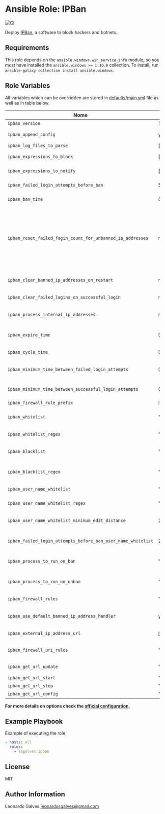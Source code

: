 Ansible Role: IPBan
===================

[![CI](https://github.com/lsgalves/ansible-role-ipban/actions/workflows/ci.yml/badge.svg)](https://github.com/lsgalves/ansible-role-ipban/actions/workflows/ci.yml)

Deploy [IPBan](https://github.com/DigitalRuby/IPBan), a software to block hackers and botnets.

Requirements
------------

This role depends on the `ansible.windows.win_service_info` module, so you must have installed the `ansible.windows >= 1.10.0` collection. To install, run `ansible-galaxy collection install ansible.windows`.

Role Variables
--------------

All variables which can be overridden are stored in [defaults/main.yml](https://github.com/cloudalchemy/ansible-role-ipban/blob/master/defaults/main.yml) file as well as in table below.

| Nome | Valor Padrão | Descrição |
| ---- | ------------ | --------- |
| `ipban_version` | 1.7.2 | IPBan version |
| `ipban_append_config` | yes | Whether to add or overwrite the default configuration |
| `ipban_log_files_to_parse` | [] | List of log files to check periodically |
| `ipban_expressions_to_block` | [] | Event viewer expression list to check for failed logins on Windows |
| `ipban_expressions_to_notify` | [] | Event viewer expression list to check for successful logins on Windows |
| `ipban_failed_login_attempts_before_ban` | 5 | How many failed logins before banning an ip address |
| `ipban_ban_time` | 01:00:00:00 | Time to ban an ip address in `DD:HH:MM:SS` format to ban forever |
| `ipban_reset_failed_fogin_count_for_unbanned_ip_addresses` | no | Ignored if only a single `ipban_ban_time` is specified. If this value is true, the failed login count will be reset to 0, causing the next failed login to start at 1 and then the ip address will move to the next ban time once the failed login count reaches `ipban_failed_login_attempts_before_ban`. If this value is false, then the failed login count will not be reset, and the next failed login will cause an immediate ban of the ip address into the next ban time in the `ipban_ban_time` list |
| `ipban_clear_banned_ip_addresses_on_restart` | no | Whether to remove all banned ip addresses from the ipban database and firewall upon startup of the service |
| `ipban_clear_failed_logins_on_successful_login` | no | Whether to clear all failed logins for an ip address if there is a successful login from that ip address |
| `ipban_process_internal_ip_addresses` | no | Whether to process internal ip addresses. Set to true if you want to allow internal ip addresses to be detected and/or banned |
| `ipban_expire_time` | 01:00:00:00 | Remove failed logins that have not yet been banned after this time in `DD:HH:MM:SS` format. 00:00:00:00 to never forget a failed login |
| `ipban_cycle_time` | 00:00:00:15 | How often to run processing and housekeeping, in `DD:HH:MM:SS` format |
| `ipban_minimum_time_between_failed_login_attempts` | 00:00:00:01 | The minimum time between failed login attempts for an ip address to increment the ban counter, in `DD:HH:MM:SS` format |
| `ipban_minimum_time_between_successful_login_attempts` | 00:00:00:05 | Same as `ipban_minimum_time_between_failed_login_attempts` but for successful logins |
| `ipban_firewall_rule_prefix` | IPBan_ | The firewall rule prefix |
| `ipban_whitelist` | "" | Comma separated list of ip addresses, urls or DNS names that are never banned. If you use a url, each ip entry in the response should be newline delimited |
| `ipban_whitelist_regex` | "" | Regular expression for whitelisting, allows for pattern matching or range of ip addresses |
| `ipban_blacklist` | "" | Comma separated list of ip addreses, urls or DNS names to always ban and never unban. Same format as `ipban_whitelist` |
| `ipban_blacklist_regex` | "" | Regular expression for blacklisting, allows for pattern matching or banning of range of ip addresses |
| `ipban_user_name_whitelist` | "" | Comma separated list of user names that are allowed |
| `ipban_user_name_whitelist_regex` | "" | Regular expression for whitelisting, allows user names for pattern matching |
| `ipban_user_name_whitelist_minimum_edit_distance` | 2 | If the edit distance of a failed user name is greater than this distance away, the user name is immediately banned |
| `ipban_failed_login_attempts_before_ban_user_name_whitelist` | 20 | If a user name is on the user name whitelist, then the failed login attempts before ban is this value instead of `ipban_failed_login_attempts_before_ban` |
| `ipban_process_to_run_on_ban` | "" | Run an external process when a ban occurs. Separate the process and any arguments with a pipe `|` |
| `ipban_process_to_run_on_unban` | "" | Run an external process when a ban is removed. Separate the process and any arguments with a pipe `|` |
| `ipban_firewall_rules` | "" | Firewall rules to create to allow or block ip addresses, one per line |
| `ipban_use_default_banned_ip_address_handler` | yes | Whether to use the default banned ip address handler for banned ip address sharing. Set to false to turn this off |
| `ipban_external_ip_address_url` | https://checkip.amazonaws.com/ | Specify an external url to get the remote ip address of the machine |
| `ipban_firewall_uri_rules` | "" | External firewall uri rules to block, format is one per line: `[RulePrefix],[Interval in DD:HH:MM:SS],[URI][Newline]` |
| `ipban_get_url_update` | "" |  Url to get when the service cycle runs, empty for none |
| `ipban_get_url_start` | "" |  Url to get when the service starts, empty for none |
| `ipban_get_url_stop` | "" |  Url to get when the service stops, empty for none |
| `ipban_get_url_config` | "" |  Url to get config file from, empty for none |

**For more details on options check the [official configuration](https://github.com/DigitalRuby/IPBan/wiki/Configuration).**

Example Playbook
----------------

Example of executing the role:

```yml
- hosts: all
  roles:
    - lsgalves.ipban
```

License
-------

MIT

Author Information
------------------

Leonardo Galves <leonardosgalves@gmail.com>
